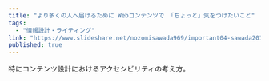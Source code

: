 ```yaml
---
title: "より多くの人へ届けるために Webコンテンツで 「ちょっと」気をつけたいこと"
tags:
  - "情報設計・ライティング"
link: "https://www.slideshare.net/nozomisawada969/important04-sawada20170603"
published: true
---
```


特にコンテンツ設計におけるアクセシビリティの考え方。
